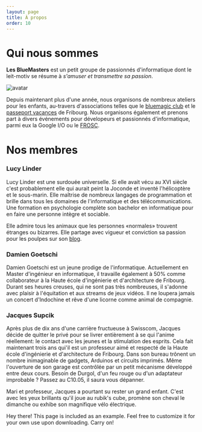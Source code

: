 ```yaml
---
layout: page
title: À propos
order: 10
---
```



# Qui nous sommes

__Les BlueMasters__ est un petit groupe de passionnés d'informatique dont le leit-motiv se résume à _s'amuser et transmettre sa passion_.

![avatar]({{site.baseurl}}/media/avatar.png)

Depuis maintenant plus d'une année, nous organisons de nombreux ateliers pour les enfants, au-travers d'associations telles que le [bluemagic club](http://www.bluemagic.club/fr) et le [passeport vacances](http://www.passeport-vacances-fribourg.ch/) de Fribourg. Nous organisons également et prenons part à divers  événements pour dévelopeurs et passionnés d'informatique, parmi eux la Google I/O ou le [FROSC](https://www.frosc.ch/).


# Nos membres

### Lucy Linder

Lucy Linder est une surdouée universelle. Si elle avait vécu au XVI siècle c'est probablement
elle qui aurait peint la Joconde et inventé l'hélicoptère et le sous-marin. Elle maîtrise
de nombreux langages de programmation et brille dans tous les domaines de l'informatique
et des télécommunications. Une formation en psychologie complète son bachelor en informatique
pour en faire une personne intègre et sociable.

Elle admire tous les animaux que les personnes «normales» trouvent étranges ou bizarres. Elle partage
avec vigueur et conviction sa passion pour les poulpes sur son [blog](http://0ct0pus.tumblr.com/).

###  Damien Goetschi

Damien Goetschi est un jeune prodige de l'informatique. Actuellement en Master d'ingénieur en informatique, il travaille également à 50% comme collaborateur à la Haute école d'ingénierie et d'architecture de Fribourg. Durant ses heures creuses, qui ne sont pas très nombreuses, il s'adonne avec plaisir à l'équitation et aux streams de jeux vidéos. Il ne loupera jamais un concert d'Indochine et rêve d'une licorne comme animal de compagnie.


### Jacques Supcik

Après plus de dix ans d'une carrière fructueuse à Swisscom, Jacques décide de quitter le privé pour se livrer entièrement à se qui l'anime réellement: le contact avec les jeunes et la stimulation des esprits. Cela fait maintenant trois ans qui'il est un professeur aimé et respecté de la Haute école d'ingénierie et d'architecture de Fribourg. Dans son bureau trônent un nombre inimaginable de gadgets, Arduinos et circuits imprimés. Même l'ouverture de son garage est contrôlée par un petit mécanisme développé entre deux cours. Besoin de Durgol, d'un feu rouge ou d'un adaptateur improbable ? Passez au C10.05, il saura vous dépanner.

Mari et professeur, Jacques a pourtant su rester un grand enfant. C'est avec les yeux brillants qu'il joue au rubik's cube, promène son cheval le dimanche ou exhibe son magnifique vélo électrique.


<p class="message">
  Hey there! This page is included as an example. Feel free to customize it for your own use upon downloading. Carry on!
</p>
